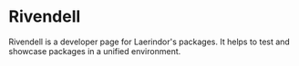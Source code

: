 # Rivendell
Rivendell is a developer page for Laerindor's packages. It helps to test and showcase packages in a unified environment.
